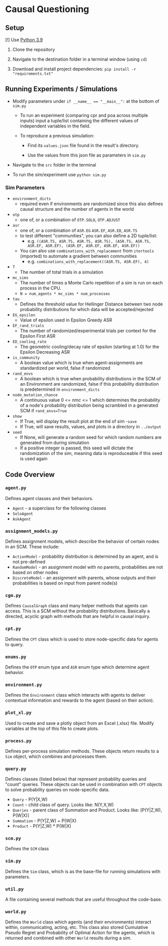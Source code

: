 
#  Causal Questioning

## Setup

[!] Use [Python 3.9](https://www.python.org/downloads/)

1. Clone the repository

2. Navigate to the destination folder in a terminal window (using `cd`)

3. Download and install project dependencies: `pip install -r "requirements.txt"`

## Running Experiments / Simulations

- Modify parameters under `if __name__ == "__main__":` at the bottom of `sim.py`
	- To run an experiment (comparing cpr and poa across multiple inputs) input a tuple/list containing the different values of independent variables in the field.

	- To reproduce a previous simulation:
		- Find its `values.json` file found in the result's directory.

		- Use the values from this json file as parameters in `sim.py`
	

- Navigate to the `src` folder in the terminal

- To run the sim/experiment use `python sim.py`

### Sim Parameters
- `environment_dicts`
	- required even if environments are randomized since this also defines causal structure and the number of agents in the world
- `otp`
	- one of, or a combination of `OTP.SOLO`, `OTP.ADJUST`
- `asr`
	- one of, or a combination of `ASR.EG` `ASR.EF`, `ASR.ED`, `ASR.TS`
	- to test different "communities", you can also define a 2D tuple/list:
		- e.g. `((ASR.TS, ASR.TS, ASR.TS, ASR.TS), (ASR.TS, ASR.TS, ASR.EF, ASR.EF), (ASR.EF, ASR.EF, ASR.EF, ASR.EF))`
	- You can also use `combinations_with_replacement` from `itertools` (imported) to automate a gradient between communities
		- e.g. `combinations_with_replacement((ASR.TS, ASR.EF), 4)`
- `T`
	- The number of total trials in a simulation
- `mc_sims`
	- The number of times a Monte Carlo repetition of a sim is run on each process in the CPU.
	- `N = num_agents * mc_sims * num_processes`
- `tau`
	- Defines the threshold value for Hellinger Distance between two node probability distributions for which data will be accepted/rejected
- `EG_epsilon`
	- Value of epsilon used in Epsilon Greedy ASR
- `EF_rand_trials`
	- The number of randomized/experimental trials per context for the Epsilon First ASR
- `ED_cooling_rate`
	- The geometric cooling/decay rate of epsilon (starting at 1.0) for the Epsilon Decreasing ASR
- `is_community`
	- A boolean value which is true when agent-assignments are standardized per world, false if randomized
- `rand_envs`
	- A boolean which is true when probability distributions in the SCM of an Environment are randomized, false if this probability distribution is predetermined in `environment_dicts`
- `node_mutation_chance`
	- A continuous value 0 <= _nmc_ <= 1 which determines the probability of a node's probability distribution being scrambled in a generated SCM if `rand_envs=True`
- `show`
	- If True, will display the result plot at the end of sim
-`save`
	- If True, will save results, values, and plots in a directory in `../output`
- `seed`
	- If None, will generate a random seed for which random numbers are generated from during simulation
	- If a positive integer is passed, this seed will dictate the randomization of the sim, meaning data is reproduceable if this seed is used again

## Code Overview
### `agent.py`
Defines agent classes and their behaviors.
- `Agent` - a superclass for the following classes
- `SoloAgent`
- `AskAgent`
### `assignment_models.py`
Defines assignment models, which describe the behavior of certain nodes in an SCM. These include:
- `ActionModel` - probability distribution is determined by an agent, and is not pre-defined
- `RandomModel` - an assignment model with no parents, probabilities are not based on other nodes
- `DiscreteModel` - an assignment with parents, whose outputs and their probabilities is based on input from parent node(s)
### `cgm.py`
Defines `CausalGraph` class and many helper methods that agents can access. This is a SCM without the probability distributions. Basically a directed, acyclic graph with methods that are helpful in causal inquiry.
### `cpt.py`
Defines the `CPT` class which is used to store node-specific data for agents to query.
### `enums.py`
Defines the `OTP` enum type and `ASR` enum type which determine agent behavior.
### `environment.py`
Defines the `Environment` class which interacts with agents to deliver contextual information and rewards to the agent (based on their action).
### `plot_xl.py`
Used to create and save a plotly object from an Excel (.xlsx) file. Modify variables at the top of this file to create plots.
### `process.py`
Defines per-process simulation methods. These objects return results to a `Sim` object, which combines and processes them.
### `query.py`
Defines classes (listed below) that represent probability queries and "count" queries. These objects can be used in combination with `CPT` objects to solve probability queries on node-specific data.
- `Query` - P(Y|X,W)
- `Count` - child class of query. Looks like: N(Y,X,W)
- `Queries` - parent class of Summation and Product. Looks like: [P(Y|Z,W), P(W|X)]
- `Summation` - P(Y|Z,W) + P(W|X) 
- `Product` - P(Y|Z,W) * P(W|X)
### `scm.py`
Defines the `SCM` class
### `sim.py`
Defines the `Sim` class, which is as the base-file for running simulations with parameters.
### `util.py`
A file containing several methods that are useful throughout the code-base.
### `world.py`
Defines the `World` class which agents (and their environments) interact within, communicating, acting, etc. This class also stored Cumulative Pseudo Regret and Probability of Optimal Action for the agents, which is returned and combined with other `World` results during a sim.